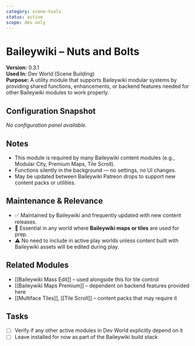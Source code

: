 ```yaml
---
category: scene-tools
status: active
scope: dev only
---
```


# Baileywiki – Nuts and Bolts

**Version:** 0.3.1  
**Used In:** Dev World (Scene Building)  
**Purpose:** A utility module that supports Baileywiki modular systems by providing shared functions, enhancements, or backend features needed for other Baileywiki modules to work properly.

## Configuration Snapshot

_No configuration panel available._

## Notes

- This module is required by many Baileywiki content modules (e.g., Modular City, Premium Maps, Tile Scroll).
- Functions silently in the background — no settings, no UI changes.
- May be updated between Baileywiki Patreon drops to support new content packs or utilities.

## Maintenance & Relevance

- ✅ Maintained by Baileywiki and frequently updated with new content releases.
- 🧭 Essential in any world where **Baileywiki maps or tiles** are used for prep.
- ⚠️ No need to include in active play worlds unless content built with Baileywiki assets will be edited during play.

## Related Modules

- [[Baileywiki Mass Edit]] – used alongside this for tile control
- [[Baileywiki Maps Premium]] – dependent on backend features provided here
- [[Multiface Tiles]], [[Tile Scroll]] – content packs that may require it

## Tasks

- [ ] Verify if any other active modules in Dev World explicitly depend on it
- [ ] Leave installed for now as part of the Baileywiki build stack
